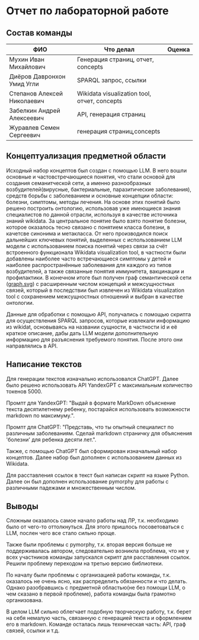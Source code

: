 # Отчет по лабораторной работе

## Состав команды

| ФИО         | Что делал           | Оценка |
|-------------|----------------|--------|
| Мухин Иван Михайлович         | Генерация страниц, отчет, concepts |      |
| Диёров Давронхон Умид Угли         | SPARQL запрос, ссылки | |
| Степанов Алексей Николаевич         | Wikidata visualization tool, отчет, concepts |  |
| Забелкин Андрей Алексеевич         | API, генерация страниц | |
| Журавлев Семен Сергеевич        | генерация страниц,concepts | |

## Концептуализация предметной области

Исходный набор концептов был создан с помощью LLM. В него вошли основные и частовстречающиеся понятия, что стали основой для создания семанитческой сети, а именно разнообразных возбудителей(вирусные, бактериальные, паразитические заболевания), средств борьбы с заболеванием и основные концепции области: болезни, симптомы, методы лечения. 
На основе этих понятий было решено построить онтологию, использовав уже имеющиеся знания специалистов по данной отрасли, используя в качестве источника знаний wikidata.
За центральное понятие было взято понятие болезни, которое оказалось тесно связано с понятием класса болезни, в качетсве синонима и метакласса. От него производился поиск дальнейших ключевых понятий, выделенных с использованием LLM модели с использованием поиска понятий через связи за счёт встроенного функционала  Wikidata visualization tool, в частности были добавлены наиболее часто встречающиеся симптомы у детей и наиболее распространённые заболевания для каждого из типов возбудителей, а также связанные понятия иммунитета, вакцинации и профилактики. В конечном итоге был получен граф семантической сети ([graph.svg](graph.svg)) с расширенным числом концепций и межсущностных связей, который в последствии был извлечен из Wikidata visualization tool с сохранением межсущностных отношений  и выбран в качестве онтологии.

Данные для обработки с помощью API, получались с помощью скрипта для осуществления SPARQL запросов, которые извлекали информацию из wikidat, основываясь на названии сущности, в частности id и её краткое описание, дабы дать LLM модели дополнительную информацию для разъяснения требуемого понятия. После этого они направлялись в API.


## Написание текстов

Для генерации текстов изначально использовался ChatGPT. Далее было решено использовать API YandexGPT с максимальным количество токенов 5000.

Промпт для YandexGPT: "Выдай в формате MarkDown объяснение текста десятилетнему ребенку, постарайся использовать возможности markdown по максимуму.".

Промпт для ChatGPT: "Представь, что ты опытный специалист по различным заболеваниям. Сделай markdown страничку для объяснения 'болезни' для ребенка десяти лет.".

Также, с помощью ChatGPT был сформирован изначальный набор концептов. Далее набор был дополнен с использованием данных из Wikidata.

Для расставления ссылок в текст был написан скрипт на языке Python. Далее он был дополнен использование pymorphy для работы с различными падежами и множественным числом.

## Выводы

Сложным оказалось самое начало работы над ЛР, т.к. необходимо было от чего-то оттолкнуться. Для этого пришлось посоветоваться с LLM, послен чего все стало сильно проще. 

Также были проблемы с pymorphy, т.к. вторая версия больше не поддерживалась автором, следовательно возникла проблема, что не у всех участников команды запускался скрипт для расставления ссылок. Решили проблему переходом на третью версию библиотеки.

По началу были проблемы с организацией работы команды, т.к. оказалось не очень ясно, как распределить обязанности и что делать. Однако разобравшись с предметной областью(не без помощи LLM, о чем сказано в первой проблеме), работа команды была грамотно организована.

В целом LLM сильно облегчает подобную творческую работу, т.к. берет на себя немалую часть, связанную с генерацией текста и оформлением его в markdown. Команде осталась лишь техническая часть: API, граф связей, ссылки и т.д.
